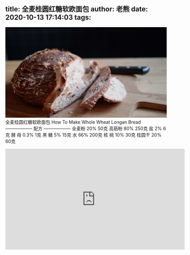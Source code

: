 title: 全麦桂圆红糖软欧面包
author: 老熊
date: 2020-10-13 17:14:03
tags:
---
![](/images/pasted-71.jpg)
全麦桂圆红糖软欧面包
How To Make Whole Wheat Longan Bread
—————— 配方 ——————
全麦粉         20%            50克
高筋粉         80%          250克
盐                  2%               6克
酵   母         0.3%               1克
黑   糖           5%              15克
水               66%            200克
核   桃          10%             30克
桂圆干         20%        60克

<iframe width="560" height="315" src="https://www.youtube.com/embed/VYFx10uZ5mY" frameborder="0" allow="accelerometer; autoplay; clipboard-write; encrypted-media; gyroscope; picture-in-picture" allowfullscreen></iframe>